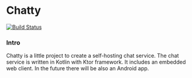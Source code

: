 # Chatty 

[![Build Status](https://travis-ci.org/GinoHereIam/chatty-service-mirrored.svg?branch=master)](https://travis-ci.org/GinoHereIam/chatty-service-mirrored)

### Intro

Chatty is a little project to create a self-hosting chat service.
The chat service is written in Kotlin with Ktor framework. It includes
an embedded web client. In the future there will be also an Android app.
